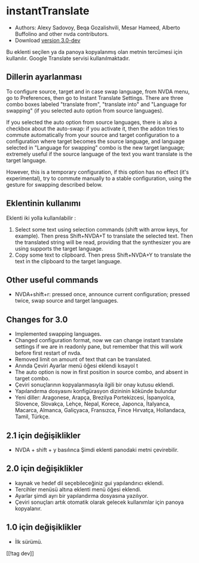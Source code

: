 # instantTranslate #

* Authors: Alexy Sadovoy, Beqa Gozalishvili, Mesar Hameed, Alberto Buffolino
  and other nvda contributors.
* Download [version 3.0-dev][1]

Bu eklenti seçilen ya da panoya kopyalanmış olan metnin tercümesi için
kullanılır. Google Translate servisi kullanılmaktadır.

## Dillerin ayarlanması ##
To configure source, target and in case swap language, from NVDA menu, go to
Preferences, then go to Instant Translate Settings.  There are three combo
boxes labeled "translate from", "translate into" and "Language for swapping"
(if you selected auto option from source languages).

If you selected the auto option from source languages, there is also a
checkbox about the auto-swap: if you activate it, then the addon tries to
commute automatically from your source and target configuration to a
configuration where target becomes the source language, and language
selected in "Language for swapping" combo is the new target language;
extremely useful if the source language of the text you want translate is
the target language.

However, this is a temporary configuration, if this option has no effect
(it's experimental), try to commute manually to a stable configuration,
using the gesture for swapping described below.

## Eklentinin kullanımı ##
Eklenti iki yolla kullanılabilir :

1. Select some text using selection commands (shift with arrow keys, for
   example). Then press Shift+NVDA+T to translate the selected text. Then
   the translated string will be read, providing that the synthesizer you
   are using supports the target language.
2. Copy some text to clipboard. Then press Shift+NVDA+Y to translate the
   text in the clipboard to the target language.

## Other useful commands ##
* NVDA+shift+r: pressed once, announce current configuration; pressed twice,
  swap source and target languages.

## Changes for 3.0 ##
* Implemented swapping languages.
* Changed configuration format, now we can change instant translate settings
  if we are in readonly pane, but remember that this will work before first
  restart of nvda.
* Removed limit on amount of text that can be translated.
* Anında Çeviri Ayarlar menü öğesi eklendi kısayol t
* The auto option is now in first position in source combo, and absent in
  target combo.
* Çeviri sonuçlarının kopyalanmasıyla ilgili bir onay kutusu eklendi.
* Yapılandırma dosyasını konfigürasyon dizininin kökünde bulundur
* Yeni diller: Aragonese, Arapça, Brezilya Portekizcesi, İspanyolca,
  Slovence, Slovakça, Lehçe, Nepal, Korece, Japonca, İtalyanca, Macarca,
  Almanca, Galiçyaca, Fransızca, Fince Hırvatça, Hollandaca, Tamil, Türkçe.

## 2.1 için değişiklikler ##
* NVDA + shift + y basılınca Şimdi eklenti panodaki metni çevirebilir.

## 2.0 için değişiklikler ##
* kaynak ve hedef dil seçebileceğiniz gui yapılandırıcı eklendi.
* Tercihler menüsü altına eklenti menü öğesi eklendi.
* Ayarlar şimdi ayrı bir yapılandırma dosyasına yazılıyor.
* Çeviri sonuçları artık otomatik olarak gelecek kullanımlar için panoya
  kopyalanır.

## 1.0 için değişiklikler ##
* İlk sürümü.

[[!tag dev]]

[1]: http://addons.nvda-project.org/files/get.php?file=it-dev
